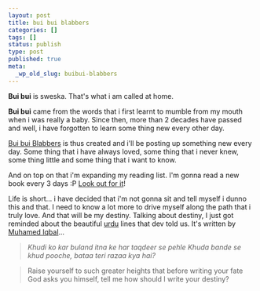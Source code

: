 ```yaml
---
layout: post
title: bui bui blabbers
categories: []
tags: []
status: publish
type: post
published: true
meta:
  _wp_old_slug: buibui-blabbers
---
```

**Bui bui** is sweska. That's what i am called at home.

**Bui bui** came from the words that i first learnt to mumble from my mouth when i was really a baby. Since then, more than 2 decades have passed and well, i have forgotten to learn some thing new every other day.

[Bui bui Blabbers](http://share.sweska.net/) is thus created and i'll be posting up something new every day. Some thing that i have always loved, some thing that i never knew, some thing little and some thing that i want to know.

And on top on that i'm expanding my reading list. I'm gonna read a new book every 3 days :P [Look out for it](http://share.sweska.net/category/book-reviews/)!

Life is short... i have decided that i'm not gonna sit and tell myself i dunno this and that. I need to know a lot more to drive myself along the path that i truly love. And that will be my destiny. Talking about destiny, I just got reminded about the beautiful [urdu](http://en.wikipedia.org/wiki/Urdu) lines that dev told us. It's written by [Muhamed Iqbal](http://en.wikipedia.org/wiki/Allama_Iqbal)...

>  

> _Khudi ko kar buland itna ke har taqdeer se pehle Khuda bande se khud pooche, bataa teri razaa kya hai?_

> Raise yourself to such greater heights that before writing your fate God asks you himself, tell me how should I write your destiny? 
